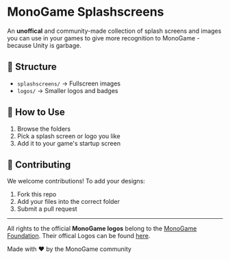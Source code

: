 # MonoGame Splashscreens

An **unoffical** and community-made collection of splash screens and images you can use in your games to give more recognition to MonoGame - because Unity is garbage.

## 📂 Structure
- `splashscreens/` → Fullscreen images
- `logos/` → Smaller logos and badges

## 🚀 How to Use
1. Browse the folders
2. Pick a splash screen or logo you like
3. Add it to your game's startup screen

## 🤝 Contributing
We welcome contributions! To add your designs:
1. Fork this repo
2. Add your files into the correct folder
3. Submit a pull request

---
All rights to the official **MonoGame logos** belong to the [MonoGame Foundation](https://www.monogame.net/). Their offical Logos can be found [here](https://github.com/MonoGame/MonoGame.Logo).

Made with ❤️ by the MonoGame community
